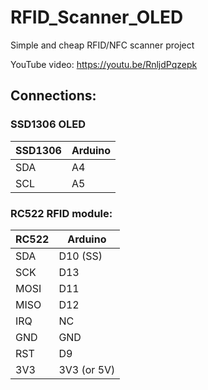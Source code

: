 # RFID_Scanner_OLED
Simple and cheap RFID/NFC scanner project

YouTube video:
https://youtu.be/RnljdPqzepk

## Connections:
### SSD1306 OLED

|SSD1306|Arduino|
|-----|-------|
| SDA | A4 |
| SCL | A5 |


### RC522 RFID module:

|RC522|Arduino|
|-----|-------|
|SDA| D10 (SS)|
|SCK | D13|
|MOSI | D11|
|MISO | D12|
|IRQ  | NC|
|GND | GND|
|RST | D9|
|3V3  | 3V3 (or 5V)|
